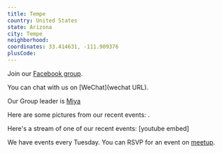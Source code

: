 ```yaml
---
title: Tempe
country: United States
state: Arizona
city: Tempe
neighborhood: 
coordinates: 33.414631, -111.909376
plusCode:
---
```

Join our [Facebook group](https://www.facebook.com/groups/free.code.camp.tempe.phoenix.scottsdale).

You can chat with us on [WeChat](wechat URL).

Our Group leader is [Miya](freecodecamp.org/miya)

Here are some pictures from our recent events:
![]().

Here's a stream of one of our recent events:
[youtube embed]

We have events every Tuesday. You can RSVP for an event on [meetup](meetupurl).
